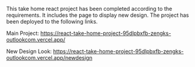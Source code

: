 This take home react project has been completed according to the requirements.
It includes the page to display new design.
The project has been deployed to the following links.

Main Project: https://react-take-home-project-95dlpbxfb-zengks-outlookcom.vercel.app/

New Design Look: https://react-take-home-project-95dlpbxfb-zengks-outlookcom.vercel.app/newdesign
